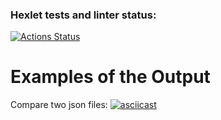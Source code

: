 ### Hexlet tests and linter status:
[![Actions Status](https://github.com/OlegGolubev74/python-project-50/actions/workflows/hexlet-check.yml/badge.svg)](https://github.com/OlegGolubev74/python-project-50/actions)

# Examples of the Output
Compare two json files:
[![asciicast](https://asciinema.org/a/Am3KwTGbhOVKMx1zD2xCY1TVr.svg)](https://asciinema.org/a/Am3KwTGbhOVKMx1zD2xCY1TVr)
